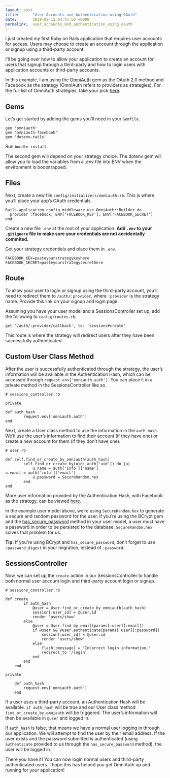 ```yaml
---
layout: post
title:      "User Accounts and Authentication using OAuth"
date:       2019-08-13 04:47:50 +0000
permalink:  user_accounts_and_authentication_using_oauth
---
```



I just created my first Ruby on Rails application that requires user accounts for access. Users may choose to create an account through the application or signup using a third-party account.

I’ll be going over how to allow your application to create an account for users that signup through a third-party and how to login users with application accounts or third-party accounts. 

In this example, I am using the [OmniAuth](“https://github.com/omniauth/omniauth”) gem as the OAuth 2.0 method and Facebook as the strategy (OmniAuth refers to providers as strategies). For the full list of OmniAuth strategies, take your pick [here](“https://github.com/omniauth/omniauth/wiki/List-of-Strategies”). 

## Gems

Let’s get started by adding the gems you’ll need in your `Gemfile`. 

```
gem 'omniauth'
gem 'omniauth-facebook'
gem 'dotenv-rails'
```

Run `bundle install`.

The second gem will depend on your strategy choice. The dotenv gem will allow you to load the variables from a .env file into ENV when the environment is bootstrapped.

## Files

Next, create a new file `config/initializers/omniauth.rb`. This is where you’ll place your app’s OAuth credentials. 

```
Rails.application.config.middleware.use OmniAuth::Builder do
  provider :facebook, ENV['FACEBOOK_KEY'], ENV['FACEBOOK_SECRET']
end
```

Create a new file `.env` at the root of your application. **Add `.env` to your `.gitignore` file to make sure your credentials are not accidentally commited.**

Get your strategy credentials and place them in `.env`.

```
FACEBOOK_KEY=pasteyourstrategykeyhere
FACEBOOK_SECRET=pasteyourstrategysecrethere
```

## Route

To allow your user to login or signup using the third-party account, you’ll need to redirect them to `/auth/:provider`, where `:provider` is the strategy name. Provide this link on your signup and login page. 

Assuming you have your user model and a SessionsController set up, add the following to `config/routes.rb`.

```
get '/auth/:provider/callback', to: 'sessions#create'
```

This route is where the strategy will redirect users after they have been successfully authenticated.

## Custom User Class Method

After the user is successfully authenticated through the strategy, the user’s information will be available in the Authentication Hash, which can be accessed through `request.env['omniauth.auth']`. You can place it in a private method in the SessionsController like so. 

```
# sessions_controller.rb

private

def auth_hash
        request.env['omniauth.auth']
end
```

Next, create a User class method to use the information in the `auth_hash`. We’ll use the user’s information to find their account (if they have one) or create a new account for them (if they don’t have one). 

```
# user.rb

def self.find_or_create_by_omniauth(auth_hash)
        self.find_or_create_by(uid: auth['uid']) do |u|
            u.name = auth['info']['name']
u.email = auth['info']['email']
            u.password = SecureRandom.hex
        end
end
```

More user information provided by the Authentication Hash, with Facebook as the strategy, can be viewed [here](“https://github.com/mkdynamic/omniauth-facebook#auth-hash”).

In the example user model above, we’re using `SecureRandom.hex` to generate a secure and random password for the user. If you’re using the BCrypt gem and the [has_secure_password](“https://api.rubyonrails.org/classes/ActiveModel/SecurePassword/ClassMethods.html#method-i-has_secure_password”) method in your user model, a user must have a password in order to be persisted to the database. `SecureRandom.hex` solves that problem for us. 

**Tip:** If you’re using BCrypt and `has_secure_password`, don’t forget to use `:password_digest` in your migration, instead of `:password`.

## SessionsController

Now, we can set up the `create` action in our SessionsController to handle both normal user account login and third-party account login or signup. 

```
# sessions_controller.rb

def create 
        if auth_hash
            @user = User.find_or_create_by_omniauth(auth_hash)
            session[:user_id] = @user.id
            render 'users/show'
        else
            @user = User.find_by_email(params[:user][:email])
            if @user && @user.authenticate(params[:user][:password])
                session[:user_id] = @user.id
                render 'users/show'
            else
                flash[:message] = "Incorrect login information."
                redirect_to '/login'
            end
        end
    end

private

    def auth_hash
        request.env['omniauth.auth']
    end
```

If a user uses a third-party account, an Authentication Hash will be available. `if auth_hash` will be true and our User class method `find_or_create_by_omniauth` will be triggered. The user’s information will then be available in `@user` and logged in.

If `auth_hash` is false, that means we have a normal user logging in through our application. We will attempt to find the user by their email address. If the user exists and the password submitted is authenticated (using `authenticate` provided to us through the `has_secure_password` method), the user will be logged in. 

There you have it! You can now login normal users and third-party authenticated users. I hope this has helped you get OmniAuth up and running for your application! 
